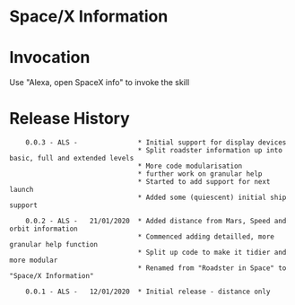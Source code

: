 # Space/X Information

# Invocation

Use "Alexa, open SpaceX info" to invoke the skill

# Release History

        0.0.3 - ALS -               * Initial support for display devices
                                    * Split roadster information up into basic, full and extended levels
                                    * More code modularisation
                                    * further work on granular help
                                    * Started to add support for next launch
                                    * Added some (quiescent) initial ship support
        
        0.0.2 - ALS -   21/01/2020  * Added distance from Mars, Speed and orbit information
                                    * Commenced adding detailled, more granular help function
                                    * Split up code to make it tidier and more modular
                                    * Renamed from "Roadster in Space" to "Space/X Information"

        0.0.1 - ALS -   12/01/2020  * Initial release - distance only